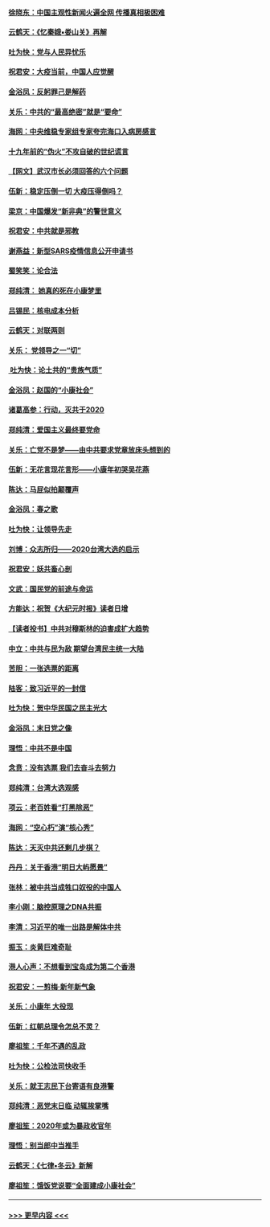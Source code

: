#### [徐晓东：中国主观性新闻火遍全网 传播真相极困难](../pages/nsc993/n11826508.md?t=01281111) 
#### [云鹤天：《忆秦娥▪娄山关》再解](../pages/nsc993/n11824682.md?t=01281111) 
#### [吐为快：党与人民异忧乐](../pages/nsc993/n11824660.md?t=01281111) 
#### [祝君安：大疫当前，中国人应觉醒](../pages/nsc993/n11821946.md?t=01281111) 
#### [金浴凤：反躬罪己是解药](../pages/nsc993/n11820280.md?t=01281111) 
#### [关乐：中共的“最高绝密”就是“要命”](../pages/nsc993/n11816946.md?t=01281111) 
#### [海网：中央维稳专家组专家夸完海口入病房感言](../pages/nsc993/n11815138.md?t=01281111) 
#### [十九年前的“伪火”不攻自破的世纪谎言](../pages/nsc993/n11813238.md?t=01281111) 
#### [【网文】武汉市长必须回答的六个问题](../pages/nsc993/n11813848.md?t=01281111) 
#### [伍新：稳定压倒一切 大疫压得倒吗？](../pages/nsc993/n11812634.md?t=01281111) 
#### [梁京：中国爆发“新非典”的警世意义](../pages/nsc993/n11812554.md?t=01281111) 
#### [祝君安：中共就是邪教](../pages/nsc993/n11812431.md?t=01281111) 
#### [谢燕益：新型SARS疫情信息公开申请书](../pages/nsc993/n11808840.md?t=01281111) 
#### [蜀笑笑：论合法](../pages/nsc993/n11808064.md?t=01281111) 
#### [郑纯清： 她真的死在小康梦里](../pages/nsc993/n11806623.md?t=01281111) 
#### [吕锡民：核电成本分析](../pages/nsc993/n11806284.md?t=01281111) 
#### [云鹤天：对联两则](../pages/nsc993/n11805957.md?t=01281111) 
#### [关乐： 党领导之一“切”](../pages/nsc993/n11804505.md?t=01281111) 
#### [ 吐为快：论土共的“贵族气质”](../pages/nsc993/n11804490.md?t=01281111) 
#### [金浴凤：赵国的“小康社会”](../pages/nsc993/n11804452.md?t=01281111) 
#### [诸葛高参：行动，灭共于2020](../pages/nsc993/n11804120.md?t=01281111) 
#### [郑纯清：爱国主义最终要党命](../pages/nsc993/n11802197.md?t=01281111) 
#### [关乐：亡党不是梦——由中共要求党章放床头想到的](../pages/nsc993/n11802156.md?t=01281111) 
#### [伍新：无花言现花言形——小康年初哭吴花燕](../pages/nsc993/n11800044.md?t=01281111) 
#### [陈达：马屁似拍颠覆声](../pages/nsc993/n11800010.md?t=01281111) 
#### [金浴凤：春之歌](../pages/nsc993/n11797687.md?t=01281111) 
#### [吐为快：让领导先走](../pages/nsc993/n11797512.md?t=01281111) 
#### [刘博：众志所归——2020台湾大选的启示](../pages/nsc993/n11796878.md?t=01281111) 
#### [祝君安：妖共畜心剖](../pages/nsc993/n11794273.md?t=01281111) 
#### [文武：国民党的前途与命运](../pages/nsc993/n11794198.md?t=01281111) 
#### [方能达：祝贺《大纪元时报》读者日增](../pages/nsc993/n11793807.md?t=01281111) 
#### [【读者投书】中共对穆斯林的迫害成扩大趋势](../pages/nsc993/n11791371.md?t=01281111) 
#### [中立：中共与民为敌 期望台湾民主统一大陆](../pages/nsc993/n11790392.md?t=01281111) 
#### [苦胆：一张选票的距离](../pages/nsc993/n11788914.md?t=01281111) 
#### [陆客：致习近平的一封信](../pages/nsc993/n11788867.md?t=01281111) 
#### [吐为快：贺中华民国之民主光大](../pages/nsc993/n11788618.md?t=01281111) 
#### [金浴凤：末日党之像](../pages/nsc993/n11787475.md?t=01281111) 
#### [理悟：中共不是中国](../pages/nsc993/n11787463.md?t=01281111) 
#### [念贲：没有选票  我们去奋斗去努力](../pages/nsc993/n11787398.md?t=01281111) 
#### [郑纯清：台湾大选观感](../pages/nsc993/n11786210.md?t=01281111) 
#### [项云：老百姓看“打黑除恶”](../pages/nsc993/n11785398.md?t=01281111) 
#### [海网：“空心朽”演“核心秀”](../pages/nsc993/n11783874.md?t=01281111) 
#### [陈达：天灭中共还剩几步棋？](../pages/nsc993/n11783719.md?t=01281111) 
#### [丹丹：关于香港“明日大屿愿景”](../pages/nsc993/n11783273.md?t=01281111) 
#### [张林：被中共当成牲口奴役的中国人](../pages/nsc993/n11782397.md?t=01281111) 
#### [李小刚：脑控原理之DNA共振](../pages/nsc993/n11780962.md?t=01281111) 
#### [李清：习近平的唯一出路是解体中共](../pages/nsc993/n11780866.md?t=01281111) 
#### [振玉：炎黄巨难奇耻](../pages/nsc993/n11779632.md?t=01281111) 
#### [港人心声：不想看到宝岛成为第二个香港](../pages/nsc993/n11778817.md?t=01281111) 
#### [祝君安：一剪梅‧新年新气象](../pages/nsc993/n11776340.md?t=01281111) 
#### [关乐：小康年 大役现](../pages/nsc993/n11774213.md?t=01281111) 
#### [伍新：红朝总理令怎总不灵？](../pages/nsc993/n11770813.md?t=01281111) 
#### [廖祖笙：千年不遇的乱政](../pages/nsc993/n11770373.md?t=01281111) 
#### [吐为快：公检法司快收手](../pages/nsc993/n11770359.md?t=01281111) 
#### [关乐：就王志民下台寄语有良港警](../pages/nsc993/n11769903.md?t=01281111) 
#### [郑纯清：恶党末日临 动辄挨掌嘴](../pages/nsc993/n11769356.md?t=01281111) 
#### [廖祖笙：2020年或为暴政收官年](../pages/nsc993/n11768216.md?t=01281111) 
#### [理悟：别当郎中当推手](../pages/nsc993/n11768243.md?t=01281111) 
#### [云鹤天：《七律▪冬云》新解](../pages/nsc993/n11768204.md?t=01281111) 
#### [廖祖笙：饿饭党说要“全面建成小康社会”](../pages/nsc993/n11767482.md?t=01281111) 

----
#### [ >>> 更早内容 <<< ](../indexes/nsc993-earlier.md)
